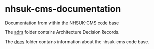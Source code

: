 # nhsuk-cms-documentation
Documentation from within the NHSUK-CMS code base

The [adrs](adrs) folder contains Architecture Decision Records.

The [docs](docs/index.md) folder contains information about the nhsuk-cms code base.
